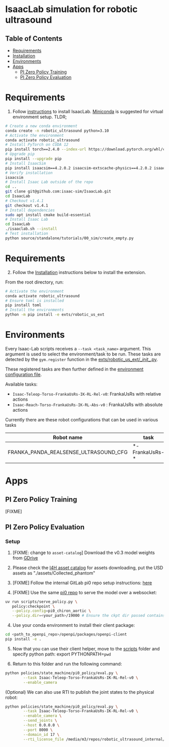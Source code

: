 # IsaacLab simulation for robotic ultrasound

## Table of Contents
- [Requirements](#requirements)
- [Installation](#installation)
- [Environments](#environments)
- [Apps](#apps)
  - [PI Zero Policy Training](#pi-zero-policy-training)
  - [PI Zero Policy Evaluation](#pi-zero-policy-evaluation)

# Requirements

1. Follow [instructions](https://isaac-sim.github.io/IsaacLab/main/source/setup/installation/pip_installation.html) to install IsaacLab. [Miniconda](https://docs.anaconda.com/miniconda/install/#quick-command-line-install) is suggested for virtual environment setup. TLDR;

```sh
# Create a new conda environment
conda create -n robotic_ultrasound python=3.10
# Activate the environment
conda activate robotic_ultrasound
# Install PyTorch on CUDA 12
pip install torch==2.4.0 --index-url https://download.pytorch.org/whl/cu121
# Upgrade pip
pip install --upgrade pip
# Install IsaacSim
pip install isaacsim==4.2.0.2 isaacsim-extscache-physics==4.2.0.2 isaacsim-extscache-kit==4.2.0.2 isaacsim-extscache-kit-sdk==4.2.0.2 --extra-index-url https://pypi.nvidia.com
# Verify installation
isaacsim
# Install Isaac Lab outside of the repo
cd ..
git clone git@github.com:isaac-sim/IsaacLab.git
cd IsaacLab
# Checkout v1.4.1
git checkout v1.4.1
# Install dependencies
sudo apt install cmake build-essential
# Install Isaac Lab
cd IsaacLab
./isaaclab.sh --install
# Test installation
python source/standalone/tutorials/00_sim/create_empty.py
```

# Requirements

2. Follow the [Installation](#installation) instructions below to install the extension.

From the root directory, run:

```sh
# Activate the environment
conda activate robotic_ultrasound
# Ensure toml is installed
pip install toml
# Install the environments
python -m pip install -e exts/robotic_us_ext
```

# Environments

Every Isaac-Lab scripts receives a `--task <task_name>` argument. This argument is used to select the environment/task to be run.
These tasks are detected by the `gym.register` function in the [exts/robotic_us_ext/\__init__.py](exts/robotic_us_ext/robotic_us_ext/tasks/ultrasound/approach/config/franka/__init__.py).


These registered tasks are then further defined in the [environment configuration file](exts/robotic_us_ext/robotic_us_ext/tasks/ultrasound/approach/config/franka/franka_manager_rl_env_cfg.py).

Available tasks: 
- `Isaac-Teleop-Torso-FrankaUsRs-IK-RL-Rel-v0`: FrankaUsRs with relative actions
- `Isaac-Reach-Torso-FrankaUsRs-IK-RL-Abs-v0` : FrankaUsRs with absolute actions


Currently there are these robot configurations that can be used in various tasks


| Robot name                                 | task             | applications          |
|----------                                  |---------         |----------             |
| FRANKA_PANDA_REALSENSE_ULTRASOUND_CFG      | \*-FrankaUsRs-*  | Reach, Teleop         |

# Apps

## PI Zero Policy Training
[FIXME]

## PI Zero Policy Evaluation

### Setup

1. [FIXME: change to `asset-catalog`] Download the v0.3 model weights from [GDrive](https://drive.google.com/drive/folders/1sL4GAETSMbxxcefsTsOkX7wXkTsbDqhW?usp=sharing)

2. Please check the [I4H asset catalog](https://github.com/isaac-for-healthcare/i4h-asset-catalog) for assets downloading, put the USD assets as "./assets/Collected_phantom"

3. [FIXME] Follow the internal GitLab pi0 repo setup instructions: [here](https://gitlab-master.nvidia.com/nigeln/openpi_zero#installation)

4. [FIXME] Use the same [pi0 repo](https://gitlab-master.nvidia.com/nigeln/openpi_zero#3-spinning-up-a-policy-server-and-running-inference) to serve the model over a websocket:
```sh
uv run scripts/serve_policy.py \
   policy:checkpoint \
   --policy.config=pi0_chiron_aortic \
   --policy.dir=<your_path>/19000 # Ensure the ckpt dir passed contains the ./params folder

```
4. Use your conda environment to install their client package:
```sh
cd <path_to_openpi_repo>/openpi/packages/openpi-client
pip install -e .
```
5. Now that you can use their client helper, move to the [scripts](../) folder and specify python path:
export PYTHONPATH=`pwd`

6. Return to this folder and run the following command:
```sh
python policies/state_machine/pi0_policy/eval.py \
        --task Isaac-Teleop-Torso-FrankaUsRs-IK-RL-Rel-v0 \
        --enable_camera
```
(Optional) We can also use RTI to publish the joint states to the physical robot:
```sh
python policies/state_machine/pi0_policy/eval.py \
        --task Isaac-Teleop-Torso-FrankaUsRs-IK-RL-Rel-v0 \
        --enable_camera \
        --send_joints \
        --host 0.0.0.0 \
        --port 8000 \
        --domain_id 17 \
        --rti_license_file /media/m3/repos/robotic_ultrasound_internal/rti_license.dat
```